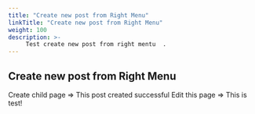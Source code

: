 ```yaml
---
title: "Create new post from Right Menu"
linkTitle: "Create new post from Right Menu"
weight: 100
description: >-
     Test create new post from right mentu  .
---
```


## Create new post from Right Menu

  Create child page => This post created successful
  Edit this page => This is test!
 

